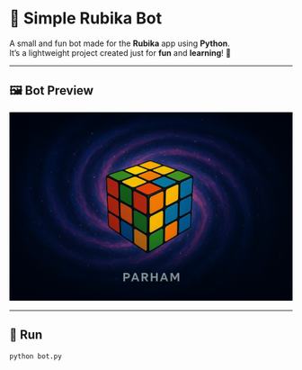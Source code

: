 # 🤖 Simple Rubika Bot

A small and fun bot made for the **Rubika** app using **Python**.  
It’s a lightweight project created just for **fun** and **learning**! 🎯

---

## 🖼️ Bot Preview

![Rubika Bot Preview](https://github.com/aFkmoddev/Coldheart_1/blob/main/rubika.png?raw=true)



---

## 🐍 Run

```bash
python bot.py
